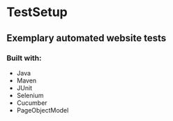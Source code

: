 # TestSetup
## Exemplary automated website tests

### Built with:
* Java
* Maven
* JUnit
* Selenium
* Cucumber
* PageObjectModel